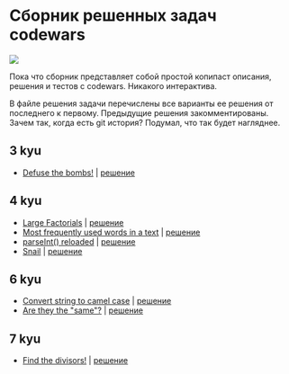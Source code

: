 # Сборник решенных задач codewars

[![](https://www.codewars.com/users/svgaryaev/badges/micro)](https://www.codewars.com/users/svgaryaev)

Пока что сборник представляет собой простой копипаст описания, решения и тестов с codewars. Никакого интерактива.

В файле решения задачи перечислены все варианты ее решения от последнего к первому. Предыдущие решения закомментированы. Зачем так, когда есть git история? Подумал, что так будет нагляднее.

## 3 kyu

- [Defuse the bombs!](https://github.com/svgaryaev/codewars/blob/master/3kyu/defuse-the-bombs/description.md) | [решение](https://github.com/svgaryaev/codewars/blob/master/3kyu/defuse-the-bombs/solution.js)

## 4 kyu

- [Large Factorials](https://github.com/svgaryaev/codewars/blob/master/4kyu/large-factorials/description.md) | [решение](https://github.com/svgaryaev/codewars/blob/master/4kyu/large-factorials/solution.js)
- [Most frequently used words in a text](https://github.com/svgaryaev/codewars/blob/master/4kyu/most-frequently-used-words-in-a-text/description.md) | [решение](https://github.com/svgaryaev/codewars/blob/master/4kyu/most-frequently-used-words-in-a-text/solution.js)
- [parseInt() reloaded](https://github.com/svgaryaev/codewars/blob/master/4kyu/parseint-reloaded/description.md) | [решение](https://github.com/svgaryaev/codewars/blob/master/4kyu/parseint-reloaded/solution.js)
- [Snail](https://github.com/svgaryaev/codewars/blob/master/4kyu/snail/description.md) | [решение](https://github.com/svgaryaev/codewars/blob/master/4kyu/snail/solution.js)

## 6 kyu

- [Convert string to camel case](https://github.com/svgaryaev/codewars/blob/master/6kyu/convert-string-to-camel-case/description.md) | [решение](https://github.com/svgaryaev/codewars/blob/master/6kyu/convert-string-to-camel-case/solution.js)
- [Are they the "same"?](https://github.com/svgaryaev/codewars/blob/master/6kyu/are-they-the-same/description.md) | [решение](https://github.com/svgaryaev/codewars/blob/master/6kyu/are-they-the-same/solution.js)

## 7 kyu

- [Find the divisors!](https://github.com/svgaryaev/codewars/blob/master/7kyu/find-the-divisors/description.md) | [решение](https://github.com/svgaryaev/codewars/blob/master/7kyu/find-the-divisors/solution.js)
